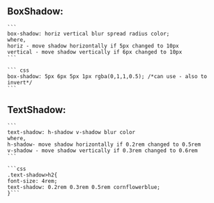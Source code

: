 ## BoxShadow:

    ```
    box-shadow: horiz vertical blur spread radius color;
    where, 
    horiz - move shadow horizontally if 5px changed to 10px
    vertical - move shadow vertically if 6px changed to 10px
    ```

    ``` css
    box-shadow: 5px 6px 5px 1px rgba(0,1,1,0.5); /*can use - also to invert*/
    ```
    

## TextShadow:
  
    ```
    text-shadow: h-shadow v-shadow blur color
    where, 
    h-shadow- move shadow horizontally if 0.2rem changed to 0.5rem
    v-shadow - move shadow vertically if 0.3rem changed to 0.6rem
    ```

    ```css
    .text-shadow>h2{
    font-size: 4rem;
    text-shadow: 0.2rem 0.3rem 0.5rem cornflowerblue;
    }```


    